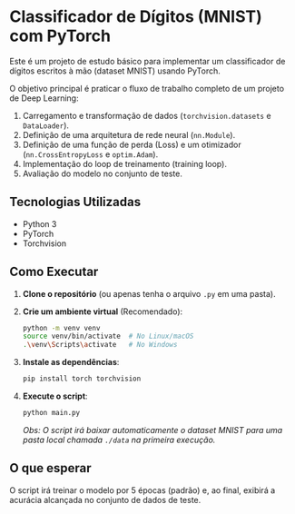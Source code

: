 # Classificador de Dígitos (MNIST) com PyTorch

Este é um projeto de estudo básico para implementar um classificador de dígitos escritos à mão (dataset MNIST) usando PyTorch.

O objetivo principal é praticar o fluxo de trabalho completo de um projeto de Deep Learning:

1.  Carregamento e transformação de dados (`torchvision.datasets` e `DataLoader`).
2.  Definição de uma arquitetura de rede neural (`nn.Module`).
3.  Definição de uma função de perda (Loss) e um otimizador (`nn.CrossEntropyLoss` e `optim.Adam`).
4.  Implementação do loop de treinamento (training loop).
5.  Avaliação do modelo no conjunto de teste.

## Tecnologias Utilizadas

- Python 3
- PyTorch
- Torchvision

## Como Executar

1.  **Clone o repositório** (ou apenas tenha o arquivo `.py` em uma pasta).

2.  **Crie um ambiente virtual** (Recomendado):

    ```bash
    python -m venv venv
    source venv/bin/activate  # No Linux/macOS
    .\venv\Scripts\activate   # No Windows
    ```

3.  **Instale as dependências**:

    ```bash
    pip install torch torchvision
    ```

4.  **Execute o script**:
    ```bash
    python main.py
    ```
    _Obs: O script irá baixar automaticamente o dataset MNIST para uma pasta local chamada `./data` na primeira execução._

## O que esperar

O script irá treinar o modelo por 5 épocas (padrão) e, ao final, exibirá a acurácia alcançada no conjunto de dados de teste.
